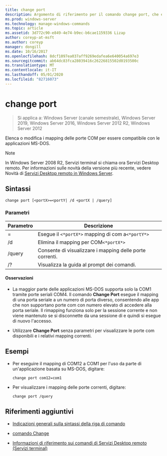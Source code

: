 ```yaml
---
title: change port
description: Argomento di riferimento per il comando change port, che elenca o modifica i mapping delle porte COM in modo che siano compatibili con le applicazioni MS-DOS.
ms.prod: windows-server
ms.technology: manage-windows-commands
ms.topic: article
ms.assetid: 3d772c90-e849-4e74-b9ec-b6cae1159336 Lizap
author: coreyp-at-msft
ms.author: coreyp
manager: dongill
ms.date: 10/16/2017
ms.openlocfilehash: 8dcf1097ea037aff9269edafea6e640054a697e3
ms.sourcegitcommit: ab64dc83fca28039416c26226815502d0193500c
ms.translationtype: MT
ms.contentlocale: it-IT
ms.lasthandoff: 05/01/2020
ms.locfileid: "82716073"
---
```

# <a name="change-port"></a>change port

> Si applica a: Windows Server (canale semestrale), Windows Server 2019, Windows Server 2016, Windows Server 2012 R2, Windows Server 2012

Elenca o modifica i mapping delle porte COM per essere compatibile con le applicazioni MS-DOS.

> [!NOTE]
> In Windows Server 2008 R2, Servizi terminal si chiama ora Servizi Desktop remoto. Per informazioni sulle novità della versione più recente, vedere Novità di [Servizi Desktop remoto in Windows Server](https://docs.microsoft.com/previous-versions/windows/it-pro/windows-server-2012-R2-and-2012/dn283323(v=ws.11)).

## <a name="syntax"></a>Sintassi

```
change port [<portX>=<portY| /d <portX | /query]
```

### <a name="parameters"></a>Parametri

| Parametro | Descrizione |
|-----------------|----------------------------------------|
| <portX>=<portY> | Esegue il `<*portX*>` mapping di com a`<*portY*>` |
| /d<portX> | Elimina il mapping per COM`<*portX*>` |
| /query | Consente di visualizzare i mapping delle porte correnti. |
| /? | Visualizza la guida al prompt dei comandi. |

#### <a name="remarks"></a>Osservazioni

- La maggior parte delle applicazioni MS-DOS supporta solo la COM1 tramite porte seriali COM4. Il comando **Change Port** esegue il mapping di una porta seriale a un numero di porta diverso, consentendo alle app che non supportano porte com con numero elevato di accedere alla porta seriale. Il rimapping funziona solo per la sessione corrente e non viene mantenuto se si disconnette da una sessione di e quindi si esegue di nuovo l'accesso.

- Utilizzare **Change Port** senza parametri per visualizzare le porte com disponibili e i relativi mapping correnti.

## <a name="examples"></a>Esempi

- Per eseguire il mapping di COM12 a COM1 per l'uso da parte di un'applicazione basata su MS-DOS, digitare:
  
  ```
  change port com12=com1
  ```

- Per visualizzare i mapping delle porte correnti, digitare:
  
  ```
  change port /query
  ```

## <a name="additional-references"></a>Riferimenti aggiuntivi

- [Indicazioni generali sulla sintassi della riga di comando](command-line-syntax-key.md)

- [comando Change](change.md)

- [Informazioni di riferimento sui comandi di Servizi Desktop remoto (Servizi terminal)](remote-desktop-services-terminal-services-command-reference.md)
